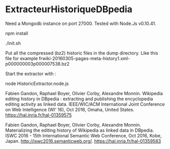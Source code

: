 # ExtracteurHistoriqueDBpedia

Need a Mongodb instance on port 27000.
Tested with Node.Js v0.10.41.

npm install

./init.sh

Put all the compressed (bz2) historic files in the dump directory.
Like this file for example frwiki-20160305-pages-meta-history1.xml-p000000003p000007538.bz2

Start the extractor with :

node HistoricExtractor.node.js





Fabien Gandon, Raphael Boyer, Olivier Corby, Alexandre Monnin. Wikipedia editing history in DBpedia : extracting and publishing the encyclopedia editing activity as linked data. IEEE/WIC/ACM International Joint Conference on Web Intelligence (WI' 16), Oct 2016, Omaha, United States. <hal-01359575>
https://hal.inria.fr/hal-01359575

Fabien Gandon, Raphael Boyer, Olivier Corby, Alexandre Monnin. Materializing the editing history of Wikipedia as linked data in DBpedia. ISWC 2016 - 15th International Semantic Web Conference, Oct 2016, Kobe, Japan. <http://iswc2016.semanticweb.org/>. <hal-01359583>
https://hal.inria.fr/hal-01359583
